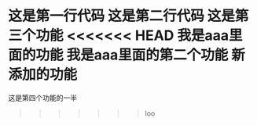 这是第一行代码
这是第二行代码
这是第三个功能
<<<<<<< HEAD
我是aaa里面的功能
我是aaa里面的第二个功能
新添加的功能
=======
这是第四个功能的一半
>>>>>>> loo
